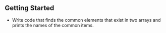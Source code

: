 ## Getting Started

* Write code that finds the common elements that exist in two arrays and prints the names of the common items.
